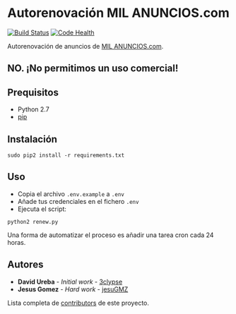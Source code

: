 # Autorenovación MIL ANUNCIOS.com

[![Build Status](https://travis-ci.org/3clypse/milanuncios.svg?branch=master)](https://travis-ci.org/3clypse/milanuncios)
[![Code Health](https://landscape.io/github/3clypse/milanuncios/master/landscape.svg?style=flat)](https://landscape.io/github/3clypse/milanuncios/master)

Autorenovación de anuncios de [MIL ANUNCIOS.com](http://www.milanuncios.com/).

## NO. ¡No permitimos un uso comercial!

## Prequisitos

-   Python 2.7
-   [pip](https://pip.pypa.io/en/stable/)

## Instalación

```
sudo pip2 install -r requirements.txt
```

## Uso

-   Copia el archivo `.env.example` a `.env`
-   Añade tus credenciales en el fichero `.env`
-   Ejecuta el script:

```
python2 renew.py
```

Una forma de automatizar el proceso es añadir una tarea cron cada 24 horas.


## Autores

* **David Ureba** - *Initial work* - [3clypse](https://github.com/3clypse)
* **Jesus Gomez** - *Hard work* - [jesuGMZ](https://github.com/jesuGMZ)

Lista completa de [contributors](https://github.com/3clypse/milanuncios/contributors) de este proyecto.
